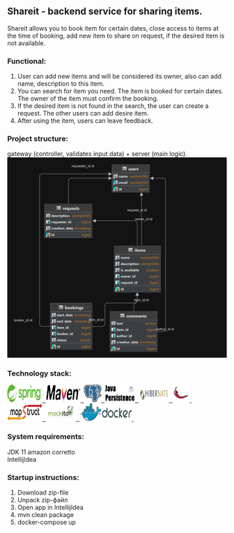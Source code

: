 ## Shareit - backend service for sharing items.

Shareit allows you to book item for certain dates, close access to items at the time of booking,
add new item to share on request, if the desired item is not available.

### Functional:

1. User can add new items and will be considered its owner, also can add name, description to this item.
2. You can search for item you need. The item is booked for certain dates. The owner of the item must confirm the booking.
3. If the desired item is not found in the search, the user can create a request. The other users can add desire item.
4. After using the item, users can leave feedback.

### Project structure: 
gateway (controller, validates input data) + server (main logic).
![Schema DB](server/src/main/resources/schema.png)

### Technology stack:
<a href="https://spring.io/">
  <img src="server/src/main/resources/logos/Spring.png" title="Spring" alt="Spring" width="80" height="40"/>&nbsp;
</a>
<a href="https://maven.apache.org/">
  <img src="server/src/main/resources/logos/Maven.png" title="Maven" alt="Maven" width="80" height="40"/>&nbsp;
</a>
<a href="https://www.postgresql.org/">
  <img src="server/src/main/resources/logos/Postgresql.png" title="postgreSQL" alt="postgreSQL" width="40" height="40"/>&nbsp;
</a>
<a href="https://www.baeldung.com/the-persistence-layer-with-spring-data-jpa">
  <img src="server/src/main/resources/logos/JPA.png" title="JPA" alt="JPA" width="70" height="40"/>&nbsp;
</a>
<a href="https://hibernate.org/">
  <img src="server/src/main/resources/logos/Hibernate.png" title="Hibernate" alt="Hibernate" width="70" height="40"/>&nbsp;
</a>
<a href="https://projectlombok.org/">
  <img src="server/src/main/resources/logos/Lombok.png" title="Lombok" alt="Lombok" width="40" height="40"/>&nbsp;
</a>
<a href="https://mapstruct.org/">
  <img src="server/src/main/resources/logos/mapstruct.png" title="Mapstruct" alt="Mapstruct" width="80" height="40"/>&nbsp;
</a>
<a href="https://site.mockito.org/">
  <img src="server/src/main/resources/logos/Mockito.png" title="Mockito" alt="Mockito" width="70" height="40"/>&nbsp;
</a>
<a href="https://www.docker.com/">
  <img src="server/src/main/resources/logos/Docker.png" title="Docker" alt="Docker" width="120" height="40"/>&nbsp;
</a>

### System requirements:
JDK 11 amazon corretto  
IntellijIdea

### Startup instructions:
1. Download zip-file  
2. Unpack zip-файл  
3. Open app in IntellijIdea  
4. mvn clean package
5. docker-compose up
